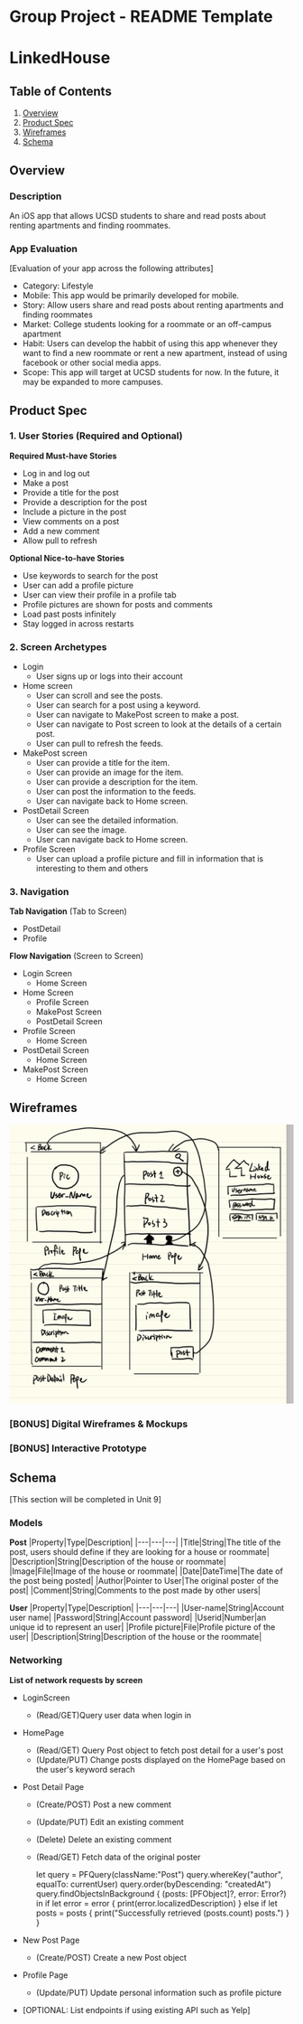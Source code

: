 Group Project - README Template
===

# LinkedHouse

## Table of Contents
1. [Overview](#Overview)
1. [Product Spec](#Product-Spec)
1. [Wireframes](#Wireframes)
2. [Schema](#Schema)

## Overview
### Description
An iOS app that allows UCSD students to share and read posts about renting apartments and finding roommates.
### App Evaluation
[Evaluation of your app across the following attributes]
- Category: Lifestyle
- Mobile: This app would be primarily developed for mobile.
- Story: Allow users share and read posts about renting apartments and finding roommates
- Market: College students looking for a roommate or an off-campus apartment
- Habit: Users can develop the habbit of using this app whenever they want to find a new roommate or rent a new apartment, instead of using facebook or other social media apps.
- Scope: This app will target at UCSD students for now. In the future, it may be expanded to more campuses.

## Product Spec

### 1. User Stories (Required and Optional)

**Required Must-have Stories**

* Log in and log out
* Make a post
* Provide a title for the post
* Provide a description for the post
* Include a picture in the post
* View comments on a post
* Add a new comment
* Allow pull to refresh


**Optional Nice-to-have Stories**

* Use keywords to search for the post
* User can add a profile picture
* User can view their profile in a profile tab
* Profile pictures are shown for posts and comments
* Load past posts infinitely
* Stay logged in across restarts

### 2. Screen Archetypes
* Login
   * User signs up or logs into their account
* Home screen 
   * User can scroll and see the posts.
   * User can search for a post using a keyword.
   * User can navigate to MakePost screen to make a post.
   * User can navigate to Post screen to look at the details of a certain post.
   * User can pull to refresh the feeds.
* MakePost screen 
   * User can provide a title for the item.
   * User can provide an image for the item.
   * User can provide a description for the item.
   * User can post the information to the feeds.
   * User can navigate back to Home screen.
* PostDetail Screen
   * User can see the detailed information.
   * User can see the image.
   * User can navigate back to Home screen.
* Profile Screen
   * User can upload a profile picture and fill in information that is interesting to them and others

### 3. Navigation

**Tab Navigation** (Tab to Screen)

* PostDetail
* Profile

**Flow Navigation** (Screen to Screen)

* Login Screen
   * Home Screen
* Home Screen
   * Profile Screen
   * MakePost Screen 
   * PostDetail Screen
* Profile Screen
   * Home Screen
* PostDetail Screen
   * Home Screen
* MakePost Screen
   * Home Screen 
  

## Wireframes
<img src="outline.jpg" width=600>

### [BONUS] Digital Wireframes & Mockups

### [BONUS] Interactive Prototype

## Schema 
[This section will be completed in Unit 9]
### Models
**Post**
|Property|Type|Description|
|---|---|---|
|Title|String|The title of the post, users should define if they are looking for a house or roommate|
|Description|String|Description of the house or roommate|
|Image|File|Image of the house or roommate|
|Date|DateTime|The date of the post being posted|
|Author|Pointer to User|The original poster of the post|
|Comment|String|Comments to the post made by other users|

**User**
|Property|Type|Description|
|---|---|---|
|User-name|String|Account user name|
|Password|String|Account password|
|Userid|Number|an unique id to represent an user|
|Profile picture|File|Profile picture of the user|
|Description|String|Description of the house or the roommate|

### Networking
**List of network requests by screen**
* LoginScreen
  * (Read/GET)Query user data when login in
* HomePage
  * (Read/GET) Query Post object to fetch post detail for a user's post
  * (Update/PUT) Change posts displayed on the HomePage based on the user's keyword serach
* Post Detail Page
  * (Create/POST) Post a new comment
  * (Update/PUT) Edit an existing comment
  * (Delete) Delete an existing comment
  * (Read/GET) Fetch data of the original poster
  
    let query = PFQuery(className:"Post")
    query.whereKey("author", equalTo: currentUser)
    query.order(byDescending: "createdAt")
    query.findObjectsInBackground { (posts: [PFObject]?, error: Error?) in
    if let error = error { 
      print(error.localizedDescription)
    } else if let posts = posts {
        print("Successfully retrieved \(posts.count) posts.")
      }
    }
    
* New Post Page
  * (Create/POST) Create a new Post object
* Profile Page
  * (Update/PUT) Update personal information such as profile picture
- [OPTIONAL: List endpoints if using existing API such as Yelp]
